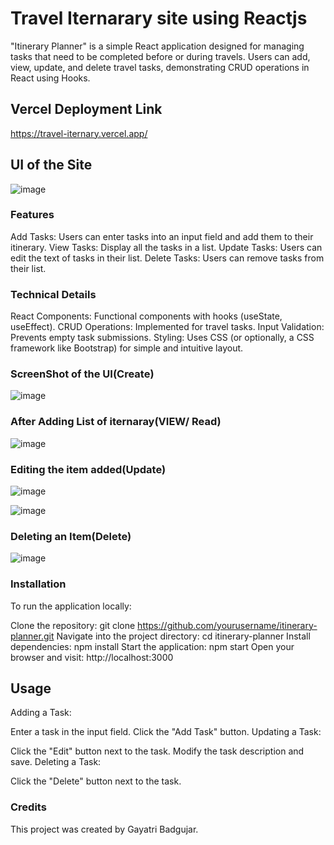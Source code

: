 # Travel Iternarary site using Reactjs

"Itinerary Planner" is a simple React application designed for managing tasks that need to be completed before or during travels. Users can add, view, update, and delete travel tasks, demonstrating CRUD operations in React using Hooks.

## Vercel Deployment Link

https://travel-iternary.vercel.app/

## UI of the Site
![image](https://github.com/gayatrib16/TravelIternary/assets/98201306/5291bffa-b1fb-4453-a5f2-c14b95ba37b8)
### Features

Add Tasks: Users can enter tasks into an input field and add them to their itinerary.
View Tasks: Display all the tasks in a list.
Update Tasks: Users can edit the text of tasks in their list.
Delete Tasks: Users can remove tasks from their list.

### Technical Details

React Components: Functional components with hooks (useState, useEffect).
CRUD Operations: Implemented for travel tasks.
Input Validation: Prevents empty task submissions.
Styling: Uses CSS (or optionally, a CSS framework like Bootstrap) for simple and intuitive layout.

### ScreenShot of the UI(Create)
![image](https://github.com/gayatrib16/TravelIternary/assets/98201306/201d3934-4dc3-4c12-8d14-58134a7c4713)

### After Adding List of iternaray(VIEW/ Read) 
![image](https://github.com/gayatrib16/TravelIternary/assets/98201306/41dedf04-a8bd-40b2-82e2-ea8cf06f836d)

### Editing the item added(Update)
![image](https://github.com/gayatrib16/TravelIternary/assets/98201306/e5d40cee-3693-4d3b-b2e3-f87388ef7904)

![image](https://github.com/gayatrib16/TravelIternary/assets/98201306/2bc0a0f1-efa1-429e-b9ba-1347d5bba5bc)

### Deleting an Item(Delete)
![image](https://github.com/gayatrib16/TravelIternary/assets/98201306/26b50511-6dab-4b04-acb2-ed988c21ee03)


### Installation

To run the application locally:

Clone the repository: git clone https://github.com/yourusername/itinerary-planner.git
Navigate into the project directory: cd itinerary-planner
Install dependencies: npm install
Start the application: npm start
Open your browser and visit: http://localhost:3000

## Usage

Adding a Task:

Enter a task in the input field.
Click the "Add Task" button.
Updating a Task:

Click the "Edit" button next to the task.
Modify the task description and save.
Deleting a Task:

Click the "Delete" button next to the task.

### Credits

This project was created by Gayatri Badgujar.


